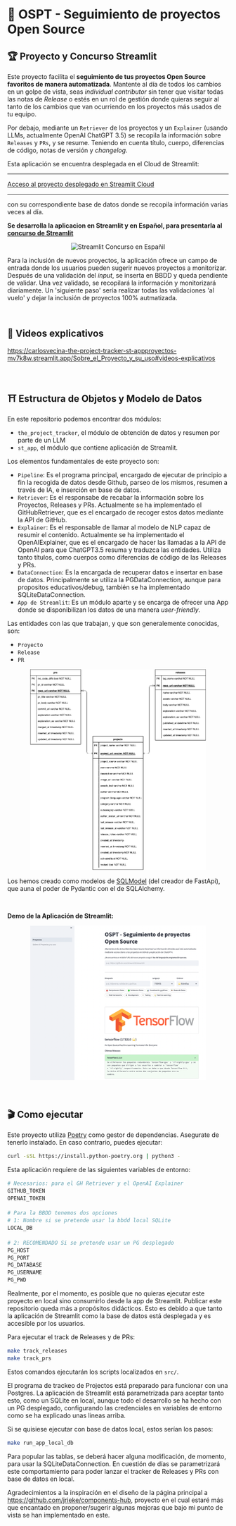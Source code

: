 # 🔎 OSPT - Seguimiento de proyectos Open Source

## 🏆 Proyecto y Concurso Streamlit

Este proyecto facilita el **seguimiento de tus proyectos Open Source favoritos de manera automatizada**. Mantente al día de todos los cambios en un golpe de vista, seas *individual contributor* sin tener que visitar todas las notas de *Release* o estés en un rol de gestión donde quieras seguir al tanto de los cambios que van ocurriendo en los proyectos más usados de tu equipo.

Por debajo, mediante un `Retriever` de los proyectos y un `Explainer` (usando LLMs, actualmente OpenAI ChatGPT 3.5) se recopila la información sobre `Releases` y `PRs`, y se resume. Teniendo en cuenta título, cuerpo, diferencias de código, notas de versión y *changelog*.

Esta aplicación se encuentra desplegada en el Cloud de Streamlit:

---- 
[Acceso al proyecto desplegado en Streamlit Cloud](https://carlosvecina-the-project-tracker-st-appproyectos-mv7k8w.streamlit.app/)

---- 

con su correspondiente base de datos donde se recopila información varias veces al día.

**Se desarrolla la aplicacion en Streamlit y en Español, para presentarla al [concurso de Streamlit](https://discuss.streamlit.io/t/anunciando-el-concurso-de-streamlit-en-espanol/40274)**

<p align="center">
  <img src="https://global.discourse-cdn.com/business7/uploads/streamlit/optimized/3X/1/4/14ff1b75e72ff93755287ef61217f72c746a20da_2_1000x1000.jpeg" width="250" title="Streamlit Concurso en Españil">
</p>

Para la inclusión de nuevos proyectos, la aplicación ofrece un campo de entrada donde los usuarios pueden sugerir nuevos proyectos a monitorizar. Después de una validación del *input*, se inserta en BBDD y queda pendiente de validar. Una vez validado, se recopilará la información y monitorizará diariamente. Un 'siguiente paso' sería realizar todas las validaciones 'al vuelo' y dejar la inclusión de proyectos 100% autmatizada.

<br>

## 🎥 Videos explicativos
https://carlosvecina-the-project-tracker-st-appproyectos-mv7k8w.streamlit.app/Sobre_el_Proyecto_y_su_uso#videos-explicativos

<br>

## ⛩ Estructura de Objetos y Modelo de Datos

En este repositorio podemos encontrar dos módulos:
-  `the_project_tracker`, el módulo de obtención de datos y resumen por parte de un LLM
-  `st_app`, el módulo que contiene aplicación de Streamlit.

Los elementos fundamentales de este proyecto son:
- `Pipeline`: Es el programa principal, encargado de ejecutar de principio a fin la recogida de datos desde Github, parseo de los mismos, resumen a través de IA, e inserción en base de datos.
- `Retriever`: Es el responsabe de recabar la información sobre los Proyectos, Releases y PRs. Actualmente se ha implementado el GitHubRetriever, que es el encargado de recoger estos datos mediante la API de GitHub.
- `Explainer`: Es el responsable de llamar al modelo de NLP capaz de resumir el contenido. Actualmente se ha implementado el OpenAIExplainer, que es el encargado de hacer las llamadas a la API de OpenAI para que ChatGPT3.5 resuma y traduzca las entidades. Utiliza tanto títulos, como cuerpos como diferencias de código de las Releases y PRs.
- `DataConnection`: Es la encargada de recuperar datos e insertar en base de datos. Principalmente se utiliza la PGDataConnection, aunque para propositos educativos/debug, también se ha implementado SQLiteDataConnection.
- `App de Streamlit`: Es un módulo aparte y se encarga de ofrecer una App donde se disponibilizan los datos de una manera *user-friendly*.

Las entidades con las que trabajan, y que son generalemente conocidas, son:
- `Proyecto`
- `Release`
- `PR`

<p align="center">
  <img src="./docs/data_models.drawio.png" width="400" title="Streamlit Concurso en Españil">
</p>


Los hemos creado como modelos de [SQLModel](https://sqlmodel.tiangolo.com/) (del creador de FastApi), que auna el poder de Pydantic con el de SQLAlchemy.

<br>

**Demo de la Aplicación de Streamlit:**

<p align="center">
  <img src="./docs/demo.png" width="400" title="Streamlit Concurso en Españil">
</p>

<br>

## 🎬 Como ejecutar

Este proyecto utiliza [Poetry](https://python-poetry.org/docs/) como gestor de dependencias. Asegurate de tenerlo instalado. En caso contrario, puedes ejecutar:

```bash
curl -sSL https://install.python-poetry.org | python3 -
```

Esta aplicación requiere de las siguientes variables de entorno:
```bash
# Necesarios: para el GH Retriever y el OpenAI Explainer
GITHUB_TOKEN
OPENAI_TOKEN

# Para la BBDD tenemos dos opciones
# 1: Nombre si se pretende usar la bbdd local SQLite
LOCAL_DB

# 2: RECOMENDADO Si se pretende usar un PG desplegado
PG_HOST
PG_PORT
PG_DATABASE
PG_USERNAME
PG_PWD
```

Realmente, por el momento, es posible que no quieras ejecutar este proyecto en local sino consumirlo desde la app de Streamlit. Publicar este repositorio queda más a propósitos didácticos. Esto es debido a que tanto la aplicación de Streamlit como la base de datos está desplegada y es accesible por los usuarios. 

Para ejecutar el track de Releases y de PRs:
```bash
make track_releases
make track_prs
```

Estos comandos ejecutarán los scripts localizados en `src/`.

El programa de trackeo de Projectos está preparado para funcionar con una Postgres. La aplicación de Streamlit está parametrizada para aceptar tanto esto, como un SQLite en local, aunque todo el desarrollo se ha hecho con un PG desplegado, configurando las credenciales en variables de entorno como se ha explicado unas lineas arriba.

Si se quisiese ejecutar con base de datos local, estos serían los pasos:

```bash
make run_app_local_db
```
Para popular las tablas, se deberá hacer alguna modificación, de momento, para usar la SQLiteDataConnection. En cuestión de días se parametrizará este comportamiento para poder lanzar el tracker de Releases y PRs con base de datos en local.


Agradecimientos a la inspiración en el diseño de la página principal a https://github.com/jrieke/components-hub, proyecto en el cual estaré más que encantado en proponer/sugerir algunas mejoras que bajo mi punto de vista se han implementado en este.
